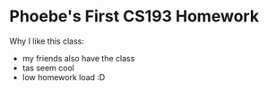 # Phoebe's First CS193 Homework

Why I like this class:
- my friends also have the class
- tas seem cool
- low homework load :D


